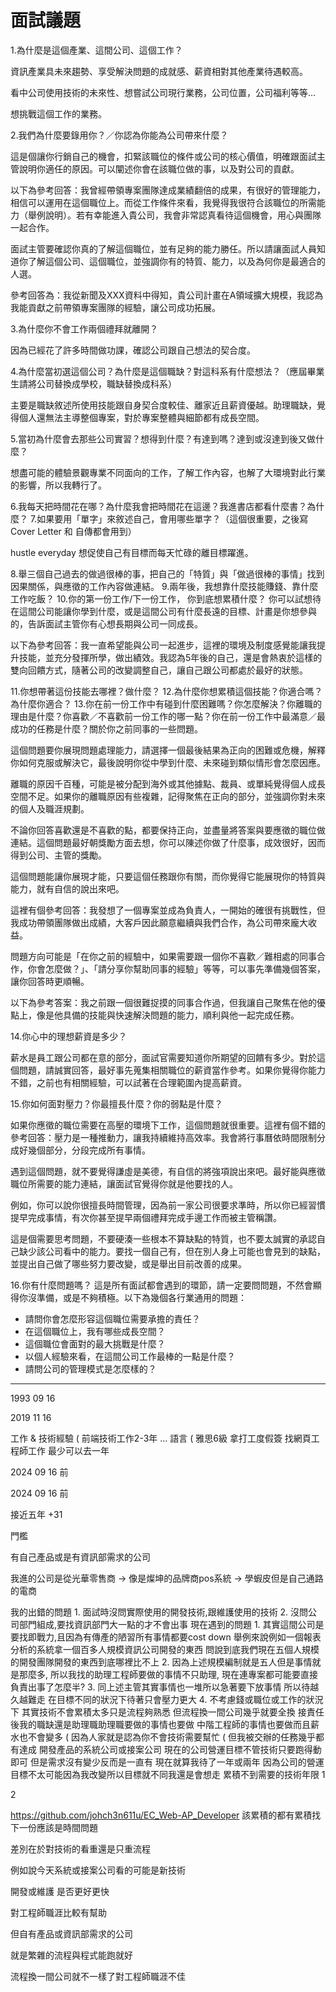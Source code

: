 # 面試議題

1.為什麼是這個產業、這間公司、這個工作？
 
資訊產業具未來趨勢、享受解決問題的成就感、薪資相對其他產業待遇較高。
 
看中公司使用技術的未來性、想嘗試公司現行業務，公司位置，公司福利等等...
 
想挑戰這個工作的業務。
 
2.我們為什麼要錄用你？／你認為你能為公司帶來什麼？
 
這是個讓你行銷自己的機會，扣緊該職位的條件或公司的核心價值，明確跟面試主管說明你適任的原因。可以闡述你會在該職位做的事，以及對公司的貢獻。
 
以下為參考回答：我曾經帶領專案團隊達成業績翻倍的成果，有很好的管理能力，相信可以運用在這個職位上。而從工作條件來看，我覺得我很符合該職位的所需能力（舉例說明）。若有幸能進入貴公司，我會非常認真看待這個機會，用心與團隊一起合作。
 
面試主管要確認你真的了解這個職位，並有足夠的能力勝任。所以請讓面試人員知道你了解這個公司、這個職位，並強調你有的特質、能力，以及為何你是最適合的人選。
 
參考回答為：我從新聞及XXX資料中得知，貴公司計畫在A領域擴大規模，我認為我能貢獻之前帶領專案團隊的經驗，讓公司成功拓展。
 
3.為什麼你不會工作兩個禮拜就離開？
 
因為已經花了許多時間做功課，確認公司跟自己想法的契合度。
 
4.為什麼當初選這個公司？為什麼是這個職缺？對這科系有什麼想法？（應屆畢業生請將公司替換成學校，職缺替換成科系）
 
主要是職缺敘述所使用技能跟自身契合度較佳、離家近且薪資優越。助理職缺，覺得個人還無法主導整個專案，對於專案整體與細節都有成長空間。
 
5.當初為什麼會去那些公司實習？想得到什麼？有達到嗎？達到或沒達到後又做什麼？
 
想盡可能的體驗景觀專業不同面向的工作，了解工作內容，也解了大環境對此行業的影響，所以我轉行了。
 
6.我每天把時間花在哪？為什麼我會把時間花在這邊？我進書店都看什麼書？為什麼？
7.如果要用「單字」來敘述自己，會用哪些單字？（這個很重要，之後寫 Cover Letter 和 自傳都會用到）
 
hustle everyday 想促使自己有目標而每天忙碌的離目標躍進。
 
8.舉三個自己過去的做過很棒的事，把自己的「特質」與「做過很棒的事情」找到因果關係，與應徵的工作內容做連結。
9.兩年後，我想靠什麼技能賺錢、靠什麼工作吃飯？
10.你的第一份工作/下一份工作， 你到底想累積什麼？
你可以試想待在這間公司能讓你學到什麼，或是這間公司有什麼長遠的目標、計畫是你想參與的，告訴面試主管你有心想長期與公司一同成長。
 
以下為參考回答：我一直希望能與公司一起進步，這裡的環境及制度感覺能讓我提升技能，並充分發揮所學，做出績效。我認為5年後的自己，還是會熱衷於這樣的雙向回饋方式，隨著公司的改變調整自己，讓自己跟公司都處於最好的狀態。
 
11.你想帶著這份技能去哪裡？做什麼？
12.為什麼你想累積這個技能？你適合嗎？為什麼你適合？
13.你在前一份工作中有碰到什麼困難嗎？你怎麼解決？你離職的理由是什麼？你喜歡／不喜歡前一份工作的哪一點？你在前一份工作中最滿意／最成功的任務是什麼？關於你之前同事的一些問題。
 
這個問題要你展現問題處理能力，請選擇一個最後結果為正向的困難或危機，解釋你如何克服或解決它，最後說明你從中學到什麼、未來碰到類似情形會怎麼因應。
 
離職的原因千百種，可能是被分配到海外或其他據點、裁員、或單純覺得個人成長空間不足。如果你的離職原因有些複雜，記得聚焦在正向的部分，並強調你對未來的個人及職涯規劃。
 
不論你回答喜歡還是不喜歡的點，都要保持正向，並盡量將答案與要應徵的職位做連結。這個問題最好朝獎勵方面去想，你可以陳述你做了什麼事，成效很好，因而得到公司、主管的獎勵。
 
這個問題能讓你展現才能，只要這個任務跟你有關，而你覺得它能展現你的特質與能力，就有自信的說出來吧。
 
這裡有個參考回答：我發想了一個專案並成為負責人，一開始的確很有挑戰性，但我成功帶領團隊做出成績，大客戶因此願意繼續與我們合作，為公司帶來龐大收益。
 
問題方向可能是「在你之前的經驗中，如果需要跟一個你不喜歡／難相處的同事合作，你會怎麼做？」、「請分享你幫助同事的經驗」等等，可以事先準備幾個答案，讓你回答時更順暢。
 
以下為參考答案：我之前跟一個很難捉摸的同事合作過，但我讓自己聚焦在他的優點上，像是他具備的技能與快速解決問題的能力，順利與他一起完成任務。
 
 
14.你心中的理想薪資是多少？
 
薪水是員工跟公司都在意的部分，面試官需要知道你所期望的回饋有多少。對於這個問題，請誠實回答，最好事先蒐集相關職位的薪資當作參考。如果你覺得你能力不錯，之前也有相關經驗，可以試著在合理範圍內提高薪資。
 
15.你如何面對壓力？你最擅長什麼？你的弱點是什麼？
 
如果你應徵的職位需要在高壓的環境下工作，這個問題就很重要。這裡有個不錯的參考回答：壓力是一種推動力，讓我持續維持高效率。我會將行事曆依時間限制分成好幾個部分，分段完成所有事情。
 
遇到這個問題，就不要覺得謙虛是美德，有自信的將強項說出來吧。最好能與應徵職位所需要的能力連結，讓面試官覺得你就是他要找的人。
 
例如，你可以說你很擅長時間管理，因為前一家公司很要求準時，所以你已經習慣提早完成事情，有次你甚至提早兩個禮拜完成手邊工作而被主管稱讚。
 
這是個需要思考問題，不要硬湊一些根本不算缺點的特質，也不要太誠實的承認自己缺少該公司看中的能力。要找一個自己有，但在別人身上可能也會見到的缺點，並提出自己做了哪些努力要改變，或是舉出目前改善的成果。
 
16.你有什麼問題嗎？
這是所有面試都會遇到的環節，請一定要問問題，不然會顯得你沒準備，或是不夠積極。以下為幾個各行業通用的問題：
 
* 請問你會怎麼形容這個職位需要承擔的責任？
* 在這個職位上，我有哪些成長空間？
* 這個職位會面對的最大挑戰是什麼？
* 以個人經驗來看，在這間公司工作最棒的一點是什麼？
* 請問公司的管理模式是怎麼樣的？
 
---

1993 09 16

2019 11 16

工作 & 技術經驗 ( 前端技術工作2-3年 ...
語言 ( 雅思6級
拿打工度假簽 找網頁工程師工作 最少可以去一年

2024 09 16 前

2024 09 16 前

接近五年
+31

門檻

有自己產品或是有資訊部需求的公司

我進的公司是從光華零售商
-> 像是燦坤的品牌商pos系統
-> 學蝦皮但是自己通路的電商

我的出錯的問題 1. 面試時沒問實際使用的開發技術,跟維護使用的技術
2. 沒問公司部門組成,要找資訊部門大一點的才不會出事
現在遇到的問題 1. 其實這間公司是要找即戰力,且因為有傳產的陋習所有事情都要cost down
舉例來說例如一個報表分析的系統拿一個百多人規模資訊公司開發的東西
問說到底我們現在五個人規模的開發團隊開發的東西到底哪裡比不上
2. 因為上述規模編制就是五人但是事情就是那麼多,
所以我找的助理工程師要做的事情不只助理,
現在連專案都可能要直接負責出事了怎麼半?
3. 同上述主管其實事情也一堆所以急著要下放事情
所以待越久越難走 在目標不同的狀況下待著只會壓力更大
4. 不考慮錢或職位或工作的狀況下 其實技術不會累積太多只是流程夠熟悉
但流程換一間公司幾乎就要全換
接責任後我的職缺還是助理職助理職要做的事情也要做
中階工程師的事情也要做而且薪水也不會變多
( 因為人家就是認為你不會技術需要幫忙
( 但我被交辦的任務幾乎都有達成
開發產品的系統公司或接案公司
現在的公司營運目標不管技術只要跑得動即可
但是需求沒有變少反而是一直有
現在就算我待了一年或兩年
因為公司的營運目標不太可能因為我改變所以目標就不同我還是會想走
累積不到需要的技術年限 1

2

https://github.com/johch3n611u/EC_Web-AP_Developer
該累積的都有累積找下一份應該是時間問題

差別在於對技術的看重還是只重流程

例如說今天系統或接案公司看的可能是新技術

開發或維護 是否更好更快

對工程師職涯比較有幫助

但自有產品或資訊部需求的公司

就是繁雜的流程與程式能跑就好

流程換一間公司就不一樣了對工程師職涯不佳

